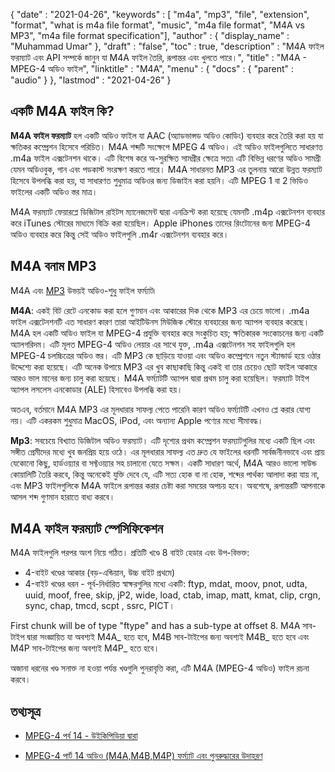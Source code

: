 {
  "date" : "2021-04-26",
  "keywords" : [ "m4a", "mp3", "file", "extension", "format", "what is m4a file format", "music", "m4a file format", "M4A vs MP3", "m4a file format specification"],
  "author" : {
    "display_name" : "Muhammad Umar"
},
  "draft" : "false",
  "toc" : true,
  "description" : "M4A ফাইল ফরম্যাট এবং API সম্পর্কে জানুন যা M4A ফাইল তৈরি, রূপান্তর এবং খুলতে পারে।",
  "title" : "M4A - MPEG-4 অডিও ফাইল",
  "linktitle" : "M4A",
  "menu" : {
    "docs" : {
      "parent" : "audio"
}
},
  "lastmod" : "2021-04-26"
}

## একটি M4A ফাইল কি?

**M4A ফাইল ফরম্যাট** হল একটি অডিও ফাইল যা AAC (অ্যাডভান্সড অডিও কোডিং) ব্যবহার করে তৈরি করা হয় যা ক্ষতিকর কম্প্রেশন হিসেবে পরিচিত। M4A শব্দটি সংক্ষেপে MPEG 4 অডিও। এই অডিও ফাইলগুলিতে সাধারণত .m4a ফাইল এক্সটেনশন থাকে। এটি বিশেষ করে অ-সুরক্ষিত সামগ্রীর ক্ষেত্রে সত্য৷ এটি বিভিন্ন ধরণের অডিও সামগ্রী যেমন অডিওবুক, গান এবং পডকাস্ট সংরক্ষণ করতে পারে। M4A সাধারনত MP3 এর তুলনায় আরো উন্নত ফরম্যাট হিসেবে উপলব্ধি করা হয়, যা সাধারণত শুধুমাত্র অডিওর জন্য ডিজাইন করা হয়নি। এটি MPEG 1 বা 2 ভিডিও ফাইলের একটি অডিও স্তর মাত্র।

M4A ফরম্যাট ফেয়ারপ্লে ডিজিটাল রাইটস ম্যানেজমেন্ট দ্বারা এনক্রিপ্ট করা হয়েছে যেমনটি .m4p এক্সটেনশন ব্যবহার করে iTunes স্টোরের মাধ্যমে বিক্রি করা হয়েছিল। Apple iPhones তাদের রিংটোনের জন্য MPEG-4 অডিও ব্যবহার করে কিন্তু সেই অডিও ফাইলগুলি .m4r এক্সটেনশন ব্যবহার করে।


## M4A বনাম MP3

M4A এবং [MP3](/audio/mp3/) উভয়ই অডিও-শুধু ফাইল ফর্ম্যাট৷

**M4A**: একই বিট রেটে এনকোড করা হলে গুণমান এবং আকারের দিক থেকে MP3 এর চেয়ে ভালো। .m4a ফাইল এক্সটেনশনটি এত সাধারণ কারণ তারা আইটিউনস মিউজিক স্টোরে ব্যবহারের জন্য অ্যাপল ব্যবহার করেছে। M4A হল একটি অডিও ফাইল যা MPEG-4 প্রযুক্তি ব্যবহার করে সংকুচিত হয়; ক্ষতিকারক সংকোচনের জন্য একটি অ্যালগরিদম। এটি মূলত MPEG-4 অডিও লেয়ার এর সাথে যুক্ত, .m4a এক্সটেনশন সহ ফাইলগুলি হল MPEG-4 চলচ্চিত্রের অডিও স্তর। এটি MP3 কে ছাড়িয়ে যাওয়া এবং অডিও কম্প্রেশনে নতুন স্ট্যান্ডার্ড হয়ে ওঠার উদ্দেশ্যে করা হয়েছে। এটি অনেক উপায়ে MP3 এর খুব কাছাকাছি কিন্তু একই বা তার চেয়েও ছোট ফাইল আকারে আরও ভাল মানের জন্য চালু করা হয়েছে। M4A ফর্ম্যাটটি অ্যাপল দ্বারা প্রথম চালু করা হয়েছিল। ফরম্যাট টাইপ অ্যাপল লসলেস এনকোডার (ALE) হিসাবেও উপলব্ধি করা হয়।

অতএব, বর্তমানে M4A MP3 এর মূলধারার সাফল্য পেতে পারেনি কারণ অডিও ফর্ম্যাটটি এখনও প্লে করার যোগ্য নয়। এটি একরকম শুধুমাত্র MacOS, iPod, এবং অন্যান্য Apple পণ্যের মধ্যে সীমাবদ্ধ।

**Mp3**: সবচেয়ে বিখ্যাত ডিজিটাল অডিও ফরম্যাট। এটি দৃশ্যের প্রথম কম্প্রেশন ফরম্যাটগুলির মধ্যে একটি ছিল এবং সঙ্গীত প্রেমীদের মধ্যে খুব জনপ্রিয় হয়ে ওঠে। এর মূলধারার সাফল্য এত দ্রুত যে ফাইলের ধরনটি সার্বজনীনভাবে এবং প্রায় যেকোনো কিছু, হার্ডওয়্যার বা সফ্টওয়্যার সহ চালানো যেতে সক্ষম। একটি সাধারণ অর্থে, M4A আরও ভালো সাউন্ড কোয়ালিটি তৈরি করবে, কিন্তু অনেকেই যুক্তি দেবে যে, এটি সত্য হোক বা না হোক, শব্দের পার্থক্য আলাদা করা যায় না, এবং MP3 ফাইলগুলিকে M4A ফাইলে রূপান্তর করার চেষ্টা করা সময়ের অপচয় হবে। অবশেষে, রূপান্তরটি আপনাকে আসল শব্দ গুণমান হারাতে বাধ্য করবে।

## M4A ফাইল ফরম্যাট স্পেসিফিকেশন

M4A ফাইলগুলি পরপর অংশ নিয়ে গঠিত। প্রতিটি খণ্ডে 8 বাইট হেডার এবং উপ-বিভক্ত:
- 4-বাইট খণ্ডের আকার (বড়-এন্ডিয়ান, উচ্চ বাইট প্রথমে)
- 4-বাইট খণ্ডের ধরন - পূর্ব-নির্ধারিত স্বাক্ষরগুলির মধ্যে একটি: ftyp, mdat, moov, pnot, udta, uuid, moof, free, skip, jP2, wide, load, ctab, imap, matt, kmat, clip, crgn, sync, chap, tmcd, scpt , ssrc, PICT।

First chunk will be of type "ftype" and has a sub-type at offset 8. M4A সাব-টাইপ দ্বারা সংজ্ঞায়িত যা অবশ্যই M4A_ হতে হবে, M4B সাব-টাইপের জন্য অবশ্যই M4B_ হতে হবে এবং M4P সাব-টাইপের জন্য অবশ্যই M4P_ হতে হবে।

অজানা ধরনের খণ্ড সনাক্ত না হওয়া পর্যন্ত খণ্ডগুলি পুনরাবৃত্তি করা, এটি M4A (MPEG-4 অডিও) ফাইল রচনা করবে।

## তথ্যসূত্র ##

* [MPEG-4 পর্ব 14 - উইকিপিডিয়া দ্বারা](https://en.wikipedia.org/wiki/MPEG-4_Part_14)

* [MPEG-4 পার্ট 14 অডিও (M4A,M4B,M4P) ফর্ম্যাট এবং পুনরুদ্ধারের উদাহরণ](https://www.file-recovery.com/m4a-signature-format.htm)



